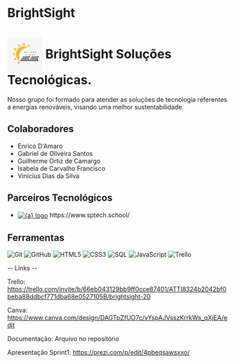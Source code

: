 # BrightSight

<h1>
<img align="center" width="80px" src="https://github.com/gabrieusu0/BrightSight/blob/main/brightsight.jpeg" img width="80" alt="{a} logo" class="img-fluid"></a>
    <span>BrightSight Soluções Tecnológicas.</span>
</h1>

Nosso grupo foi formado para atender as soluções de tecnologia referentes a energias renováveis, visando uma melhor sustentabilidade.

## Colaboradores
- Enrico D'Amaro
- Gabriel de Oliveira Santos
- Guilherme Ortiz de Camargo
- Isabela de Carvalho Francisco
- Vinícius Dias da Silva

## Parceiros Tecnológicos
- <a href="https://www.sptech.school/">
      <img align="center" width="65px" src="https://moodle.sptech.school/pluginfile.php/1/core_admin/logo/0x150/1692971033/sptech_principal_ciano.png" alt="{a} logo" class="img-fluid"></a> https://www.sptech.school/

## Ferramentas
![Git](https://img.shields.io/badge/Git-000?style=for-the-badge&logo=git)
![GitHub](https://img.shields.io/badge/GitHub-000?style=for-the-badge&logo=github)
![HTML5](https://img.shields.io/badge/HTML-000?style=for-the-badge&logo=html5)
![CSS3](https://img.shields.io/badge/CSS-000?style=for-the-badge&logo=css3&logoColor=30A3DC)
![SQL](https://img.shields.io/badge/sql-000?style=for-the-badge&logo=mysql)
![JavaScript](https://img.shields.io/badge/JavaScript-000?style=for-the-badge&logo=javascript)
![Trello](https://img.shields.io/badge/trello-000?style=for-the-badge&logo=trello&logoColor=30A3DC)

-- Links --

Trello: https://trello.com/invite/b/66eb043129bb9ff0cce87401/ATTI8324b2042bf0beba88ddbcf771dba68e0527105B/brightsight-20

Canva: https://www.canva.com/design/DAGTpZfUO7c/vYspAJVsszKrrkWs_qXjEA/edit

Documentação: Arquivo no repositório

Apresentação Sprint1: https://prezi.com/p/edit/4pbeqsawsxxo/
